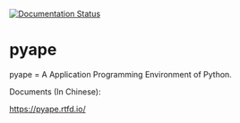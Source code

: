 [![Documentation Status](https://readthedocs.org/projects/pyape/badge/?version=latest)](https://pyape.readthedocs.io/zh_CN/latest/?badge=latest)

# pyape

pyape = A Application Programming Environment of Python.

Documents (In Chinese):

https://pyape.rtfd.io/